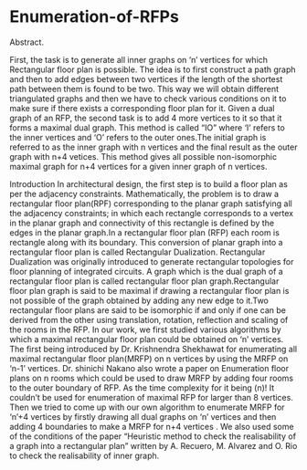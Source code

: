 # Enumeration-of-RFPs
Abstract.

First, the task is to generate all inner graphs on ‘n’ vertices for which Rectangular floor
plan is possible. The idea is to first construct a path graph and then to add edges
between two vertices if the length of the shortest path between them is found to be two.
This way we will obtain different triangulated graphs and then we have to check various
conditions on it to make sure if there exists a corresponding floor plan for it.
Given a dual graph of an RFP, the second task is to add 4 more vertices to it so that it
forms a maximal dual graph. This method is called “IO” where ‘I’ refers to the inner
vertices and ‘O’ refers to the outer ones.The initial graph is referred to as the inner
graph with n vertices and the final result as the outer graph with n+4 vetices. This
method gives all possible non-isomorphic maximal graph for n+4 vertices for a given
inner graph of n vertices.

Introduction
In architectural design, the first step is to build a floor plan as per the adjacency
constraints. Mathematically, the problem is to draw a rectangular floor plan(RPF)
corresponding to the planar graph satisfying all the adjacency constraints; in which each
rectangle corresponds to a vertex in the planar graph and connectivity of this rectangle
is defined by the edges in the planar graph.In a rectangular floor plan (RFP) each room
is rectangle along with its boundary. This conversion of planar graph into a rectangular
floor plan is called Rectangular Dualization. Rectangular Dualization was originally
introduced to generate rectangular topologies for floor planning of integrated circuits.
A graph which is the dual graph of a rectangular floor plan is called rectangular floor
plan graph.Rectangular floor plan graph is said to be maximal if drawing a rectangular
floor plan is not possible of the graph obtained by adding any new edge to it.Two
rectangular floor plans are said to be isomorphic if and only if one can be derived from
the other using translation, rotation, reflection and scaling of the rooms in the RFP.
In our work, we first studied various algorithms by which a maximal rectangular floor
plan could be obtained on ‘n’ vertices. The first being introduced by Dr. Krishnendra
Shekhawat for enumerating all maximal rectangular floor plan(MRFP) on n vertices by
using the MRFP on ‘n-1’ vertices. Dr. shinichi Nakano also wrote a paper on
Enumeration floor plans on n rooms which could be used to draw MRFP by adding four
rooms to the outer boundary of RFP. As the time complexity for it being (n)! It couldn’t
be used for enumeration of maximal RFP for larger than 8 vertices.
Then we tried to come up with our own algorithm to enumerate MRFP for ‘n’+4 vertices
by firstly drawing all dual graphs on ‘n’ vertices and then adding 4 boundaries to make a
MRFP for n+4 vertices . We also used some of the conditions of the paper “Heuristic
method to check the realisability of a graph into a rectangular plan” written by A.
Recuero, M. Alvarez and O. Rio to check the realisability of inner graph.
